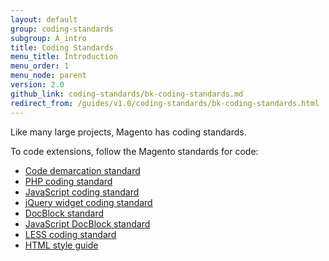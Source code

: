 ```yaml
---
layout: default
group: coding-standards
subgroup: A_intro
title: Coding Standards
menu_title: Introduction
menu_order: 1
menu_node: parent
version: 2.0
github_link: coding-standards/bk-coding-standards.md
redirect_from: /guides/v1.0/coding-standards/bk-coding-standards.html
---
```

<!-- This topic is referred to from Magento 2 code! Don't change the URL without informing engineering! -->
<!-- Referring file: contributing.md owned by core -->


Like many large projects, Magento has coding standards.

To code extensions, follow the Magento standards for code:


- [Code demarcation standard]({{page.baseurl}}coding-standards/code-standard-demarcation.html)
- [PHP coding standard]({{page.baseurl}}coding-standards/code-standard-php.html)
- [JavaScript coding standard]({{page.baseurl}}coding-standards/code-standard-javascript.html)
- [jQuery widget coding standard]({{page.baseurl}}coding-standards/code-standard-jquery-widgets.html)
- [DocBlock standard]({{page.baseurl}}coding-standards/docblock-standard-general.html)
- [JavaScript DocBlock standard]({{page.baseurl}}coding-standards/docblock-standard-javascript.html)
- [LESS coding standard]({{page.baseurl}}coding-standards/code-standard-less.html)
- [HTML style guide]({{page.baseurl}}coding-standards/code-standard-html.html)


